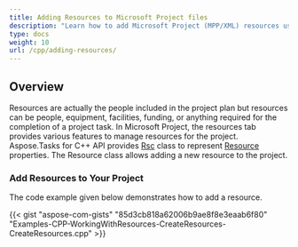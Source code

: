 ```yaml
---
title: Adding Resources to Microsoft Project files
description: "Learn how to add Microsoft Project (MPP/XML) resources using Aspose.Tasks for C++."
type: docs
weight: 10
url: /cpp/adding-resources/
---
```


## **Overview**
Resources are actually the people included in the project plan but resources can be people, equipment, facilities, funding, or anything required for the completion of a project task. In Microsoft Project, the resources tab provides various features to manage resources for the project. Aspose.Tasks for C++ API provides [Rsc](https://apireference.aspose.com/tasks/cpp/class/aspose.tasks.rsc) class to represent [Resource](https://apireference.aspose.com/tasks/cpp/class/aspose.tasks.resource) properties. The Resource class allows adding a new resource to the project.

### **Add Resources to Your Project**
The code example given below demonstrates how to add a resource.

{{< gist "aspose-com-gists" "85d3cb818a62006b9ae8f8e3eaab6f80" "Examples-CPP-WorkingWithResources-CreateResources-CreateResources.cpp" >}}

